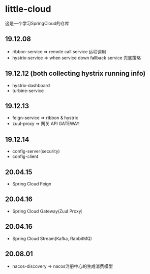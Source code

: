 # little-cloud

这是一个学习SpringCloud的仓库

## 19.12.08

- ribbon-service => remote call service 远程调用
- hystrix-service => when service down fallback service 兜底策略

## 19.12.12 (both collecting hystrix running info)

- hystrix-dashboard
- turbine-service

## 19.12.13

- feign-service => ribbon & hystrix
- zuul-proxy => 网关 API GATEWAY

## 19.12.14

- config-server(security)
- config-client

## 20.04.15

- Spring Cloud Feign

## 20.04.16

- Spring Cloud Gateway(Zuul Proxy)

## 20.04.16

- Spring Cloud Stream(Kafka, RabbitMQ)

## 20.08.01

- nacos-discovery => nacos注册中心的生成消费模型